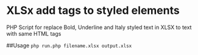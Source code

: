 # XLSx add tags to styled elements
PHP Script for replace Bold, Underline and Italy styled text in XLSX to text with same HTML tags

##Usage
`php run.php filename.xlsx output.xlsx`

